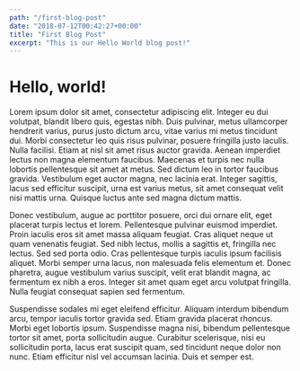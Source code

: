 ```yaml
---
path: "/first-blog-post"
date: "2018-07-12T00:42:27+00:00"
title: "First Blog Post"
excerpt: "This is our Hello World blog post!"
---
```


# Hello, world!

Lorem ipsum dolor sit amet, consectetur adipiscing elit. Integer eu dui volutpat, blandit libero quis, egestas nibh. Duis pulvinar, metus ullamcorper hendrerit varius, purus justo dictum arcu, vitae varius mi metus tincidunt dui. Morbi consectetur leo quis risus pulvinar, posuere fringilla justo iaculis. Nulla facilisi. Etiam at nisl sit amet risus auctor gravida. Aenean imperdiet lectus non magna elementum faucibus. Maecenas et turpis nec nulla lobortis pellentesque sit amet at metus. Sed dictum leo in tortor faucibus gravida. Vestibulum eget auctor magna, nec lacinia erat. Integer sagittis, lacus sed efficitur suscipit, urna est varius metus, sit amet consequat velit nisi mattis urna. Quisque luctus ante sed magna dictum mattis.

Donec vestibulum, augue ac porttitor posuere, orci dui ornare elit, eget placerat turpis lectus et lorem. Pellentesque pulvinar euismod imperdiet. Proin iaculis eros sit amet massa aliquam feugiat. Cras aliquet neque ut quam venenatis feugiat. Sed nibh lectus, mollis a sagittis et, fringilla nec lectus. Sed sed porta odio. Cras pellentesque turpis iaculis ipsum facilisis aliquet. Morbi semper urna lacus, non malesuada felis elementum et. Donec pharetra, augue vestibulum varius suscipit, velit erat blandit magna, ac fermentum ex nibh a eros. Integer sit amet quam eget arcu volutpat fringilla. Nulla feugiat consequat sapien sed fermentum.

Suspendisse sodales mi eget eleifend efficitur. Aliquam interdum bibendum arcu, tempor iaculis tortor gravida sed. Etiam gravida placerat rhoncus. Morbi eget lobortis ipsum. Suspendisse magna nisi, bibendum pellentesque tortor sit amet, porta sollicitudin augue. Curabitur scelerisque, nisi eu sollicitudin porta, lacus erat suscipit quam, sed tincidunt neque dolor non nunc. Etiam efficitur nisl vel accumsan lacinia. Duis et semper est.
